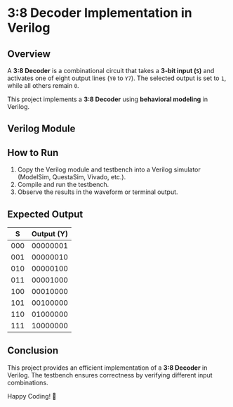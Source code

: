 # 3:8 Decoder Implementation in Verilog

## Overview
A **3:8 Decoder** is a combinational circuit that takes a **3-bit input (`S`)** and activates one of eight output lines (`Y0` to `Y7`). The selected output is set to `1`, while all others remain `0`.

This project implements a **3:8 Decoder** using **behavioral modeling** in Verilog.

## Verilog Module

## How to Run
1. Copy the Verilog module and testbench into a Verilog simulator (ModelSim, QuestaSim, Vivado, etc.).
2. Compile and run the testbench.
3. Observe the results in the waveform or terminal output.

## Expected Output

| S   | Output (Y)      |
|-----|---------------|
| 000 | 00000001      |
| 001 | 00000010      |
| 010 | 00000100      |
| 011 | 00001000      |
| 100 | 00010000      |
| 101 | 00100000      |
| 110 | 01000000      |
| 111 | 10000000      |

## Conclusion
This project provides an efficient implementation of a **3:8 Decoder** in Verilog. The testbench ensures correctness by verifying different input combinations.

Happy Coding! 🚀



